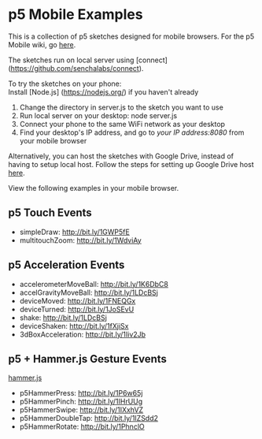 <h1>p5 Mobile Examples</h1>

This is a collection of p5 sketches designed for mobile browsers. For the p5 Mobile wiki, go [here](https://github.com/OhJia/p5Mobile). 

The sketches run on local server using [connect] (https://github.com/senchalabs/connect). 

To try the sketches on your phone: </br>
Install [Node.js] (https://nodejs.org/) if you haven't already </br>
1. Change the directory in server.js to the sketch you want to use</br>
2. Run local server on your desktop: node server.js</br>
3. Connect your phone to the same WiFi network as your desktop</br>
4. Find your desktop's IP address, and go to <i>your IP address:8080</i> from your mobile browser</br>

Alternatively, you can host the sketches with Google Drive, instead of having to setup local host. Follow the steps for setting up Google Drive host [here](https://github.com/OhJia/p5Mobile/wiki/Workflows). 

View the following examples in your mobile browser.

## p5 Touch Events
- simpleDraw: http://bit.ly/1GWP5fE
- multitouchZoom: http://bit.ly/1WdviAy

## p5 Acceleration Events
- accelerometerMoveBall: http://bit.ly/1K6DbC8
- accelGravityMoveBall: http://bit.ly/1LDcBSj
- deviceMoved: http://bit.ly/1FNEQGx
- deviceTurned: http://bit.ly/1JoSEvU
- shake: http://bit.ly/1LDcBSj
- deviceShaken: http://bit.ly/1fXjiSx
- 3dBoxAcceleration: http://bit.ly/1Iiv2Jb

## p5 + Hammer.js Gesture Events
[hammer.js](http://hammerjs.github.io/)
- p5HammerPress: http://bit.ly/1P6w65j
- p5HammerPinch: http://bit.ly/1IHrUUg
- p5HammerSwipe: http://bit.ly/1IXxhVZ
- p5HammerDoubleTap: http://bit.ly/1IZSdd2
- p5HammerRotate: http://bit.ly/1PhnclO



